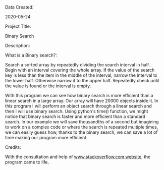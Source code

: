 Data Created:

2020-05-24
   
Project Title:

Binary Search

Description:

What is a Binary search?:

Search a sorted array by repeatedly dividing the search interval in half. Begin with an interval covering the whole array.
If the value of the search key is less than the item in the middle of the interval, narrow the interval to the lower half. 
Otherwise narrow it to the upper half. Repeatedly check until the value is found or the interval is empty.

With this program we can see how binary search is more efficient than a linear search in a large array.
Our array will have 20000 objects inside it.
In this program I will perform an object search through a linear search and then I will use binary search.
Using python's time() function, we might notice that binary search is faster and more efficient than a standard search.
In our example we will save thousandths of a second but imagining to work on a complex code 
or where the search is repeated multiple times, we can easily guess how, thanks to the binary search, we can save a lot of time making our program more efficient.
  
 Credits:
 
 With the consultation and help of www.stackoverflow.com website, the program came to life.

